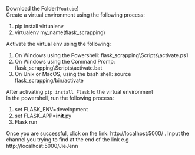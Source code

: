Download the Folder(`Youtube`) <br>
Create a virtual environment using the following process:
1. pip install virtualenv
2. virtualenv my_name(flask_scrapping)

Activate the virtual env using the following:
1. On Windows using the Powershell: flask_scrapping\Scripts\activate.ps1
2. On Windows using the Command Promp: flask_scrapping\Scripts\activate.bat
3. On Unix or MacOS, using the bash shell: source flask_scrapping/bin/activate

After activating `pip install Flask` to the virtual environment <br>
In the powershell, run the following process:
1. set FLASK_ENV=development
2. set FLASK_APP=__init__.py
3. Flask run

Once you are successful, click on the link: http://localhost:5000/ . Input the channel you trying to find at the end of the link e.g http://localhost:5000/JieJenn








